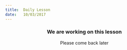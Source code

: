 ```yaml
---
title:  Daily Lesson
date:   10/03/2017
---
```


### <center>We are working on this lesson</center>
<center>Please come back later</center>